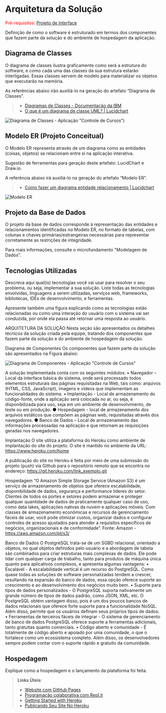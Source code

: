 # Arquitetura da Solução

<span style="color:red">Pré-requisitos: <a href="3-Projeto de Interface.md"> Projeto de Interface</a></span>

Definição de como o software é estruturado em termos dos componentes que fazem parte da solução e do ambiente de hospedagem da aplicação.

## Diagrama de Classes

O diagrama de classes ilustra graficamente como será a estrutura do software, e como cada uma das classes da sua estrutura estarão interligadas. Essas classes servem de modelo para materializar os objetos que executarão na memória.

As referências abaixo irão auxiliá-lo na geração do artefato “Diagrama de Classes”.

> - [Diagramas de Classes - Documentação da IBM](https://www.ibm.com/docs/pt-br/rational-soft-arch/9.6.1?topic=diagrams-class)
> - [O que é um diagrama de classe UML? | Lucidchart](https://www.lucidchart.com/pages/pt/o-que-e-diagrama-de-classe-uml)

![Diagrama de Classes - Aplicação "Controle de Cursos"](https://github.com/ICEI-PUC-Minas-PMV-ADS/pmv-ads-2022-2-e2-proj-int-t1-controle_de_cursos/blob/desenvolvimento/Diagrama%20de%20classes%20-%20Controle%20de%20Cursos_v2.jpeg))

## Modelo ER (Projeto Conceitual)

O Modelo ER representa através de um diagrama como as entidades (coisas, objetos) se relacionam entre si na aplicação interativa.

Sugestão de ferramentas para geração deste artefato: LucidChart e Draw.io.

A referência abaixo irá auxiliá-lo na geração do artefato “Modelo ER”.

> - [Como fazer um diagrama entidade relacionamento | Lucidchart](https://www.lucidchart.com/pages/pt/como-fazer-um-diagrama-entidade-relacionamento)

![Modelo ER](https://github.com/ICEI-PUC-Minas-PMV-ADS/pmv-ads-2022-2-e2-proj-int-t1-controle_de_cursos/blob/desenvolvimento/Diagrama%20ER1.png)

## Projeto da Base de Dados

O projeto da base de dados corresponde à representação das entidades e relacionamentos identificadas no Modelo ER, no formato de tabelas, com colunas e chaves primárias/estrangeiras necessárias para representar corretamente as restrições de integridade.
 
Para mais informações, consulte o microfundamento "Modelagem de Dados".

## Tecnologias Utilizadas

Descreva aqui qual(is) tecnologias você vai usar para resolver o seu problema, ou seja, implementar a sua solução. Liste todas as tecnologias envolvidas, linguagens a serem utilizadas, serviços web, frameworks, bibliotecas, IDEs de desenvolvimento, e ferramentas.

Apresente também uma figura explicando como as tecnologias estão relacionadas ou como uma interação do usuário com o sistema vai ser conduzida, por onde ela passa até retornar uma resposta ao usuário.

ARQUITETURA DA SOLUÇÃO
Nesta seção são apresentados os detalhes técnicos da solução criada pela equipe, tratando dos componentes que fazem parte da solução e do ambiente de hospedagem da solução.

Diagrama de Componentes
Os componentes que fazem parte da solução são apresentados na Figura abaixo:
 
![Diagrama de Componentes - Aplicação "Controle de Cursos"]() 

A solução implementada conta com os seguintes módulos:
•	Navegador – Local da interface básica do sistema, onde será processado todos elementos estruturais das páginas requisitadas na Web, tais como: arquivos (HTML, CSS, JavaScript), imagens e vídeos que implementam as funcionalidades do sistema.
•	Implantação - Local de armazenamento do código-fonte, onde a aplicação será colocada no ar, ou seja, é disponibilizada para uso, seja em um ambiente de desenvolvimento, de teste ou em produção.
●	Hospedagem - local de armazenamento dos arquivos estáticos que compõem as páginas web, requisitadas através dos navegadores. 
●	Banco de Dados – Local de armazenamento das informações processadas na aplicação e que retornam as requisições geradas nos navegadores.

Implantação
O site utiliza a plataforma do Heroku como ambiente de implantação do site do projeto. O site é mantido no ambiente da URL: https://www.heroku.com/home

A publicação do site no Heroku é feita por meio de uma submissão do projeto (push) via Github para o repositório remoto que se encontra no endereço: 
https://git.heroku.com/link_exemplo.git


Hospedagem
“O Amazon Simple Storage Service (Amazon S3) é um serviço de armazenamento de objetos que oferece escalabilidade, disponibilidade de dados, segurança e performance líderes do setor. Clientes de todos os portes e setores podem armazenar e proteger qualquer quantidade de dados de praticamente qualquer caso de uso, como data lakes, aplicações nativas da nuvem e aplicações móveis. Com classes de armazenamento econômicas e recursos de gerenciamento fáceis de usar, você pode otimizar custos, organizar dados e configurar controles de acesso ajustados para atender a requisitos específicos de negócios, organizacionais e de conformidade”. Fonte: Amazon -  https://aws.amazon.com/pt/s3/


Banco de Dados
O PostgreSQL trata-se de um SGBD relacional, orientado a objetos, no qual objetos definidos pelo usuário e a abordagem de tabela são combinados para criar estruturas mais complexas de dados. Ele pode lidar com qualquer carga de trabalho, tanto para produtos de máquina única quanto para aplicativos complexos, e apresenta algumas vantagens:
•	Escalável - A escalabilidade vertical é um recurso do PostgreSQL. Como quase todas as soluções de software personalizadas tendem a crescer, resultando na expansão do banco de dados, essa opção oferece suporte ao crescimento e ao desenvolvimento dos negócios muito bem.
•	Suporte para tipos de dados personalizados - O PostgreSQL suporta nativamente um grande número de tipos de dados padrão, como JSON, XML, etc. O PostgreSQL obtém vantagem disso, pois é um dos poucos bancos de dados relacionais que oferece forte suporte para a funcionalidade NoSQL. Além disso, permite que os usuários definam seus próprios tipos de dados. 
•	Ferramentas de terceiros fáceis de integrar - O sistema de gerenciamento de banco de dados PostgreSQL oferece suporte a ferramentas adicionais, tanto gratuitas quanto comerciais. 
•	Código aberto e comunidade - É totalmente de código aberto e apoiado por uma comunidade, o que o fortalece como um ecossistema completo. Além disso, os desenvolvedores sempre podem contar com o suporte rápido e gratuito da comunidade.


## Hospedagem

Explique como a hospedagem e o lançamento da plataforma foi feita.

> **Links Úteis**:
>
> - [Website com GitHub Pages](https://pages.github.com/)
> - [Programação colaborativa com Repl.it](https://repl.it/)
> - [Getting Started with Heroku](https://devcenter.heroku.com/start)
> - [Publicando Seu Site No Heroku](http://pythonclub.com.br/publicando-seu-hello-world-no-heroku.html)
